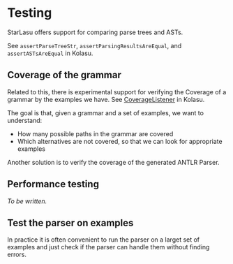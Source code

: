 # Testing

StarLasu offers support for comparing parse trees and ASTs.

See `assertParseTreeStr`, `assertParsingResultsAreEqual`, and `assertASTsAreEqual` in Kolasu.

## Coverage of the grammar

Related to this, there is experimental support for verifying the Coverage of a grammar by the examples we have. See [CoverageListener](https://github.com/Strumenta/kolasu/blob/master/core/src/main/kotlin/com/strumenta/kolasu/parsing/coverage/CoverageListener.kt) in Kolasu. 

The goal is that, given a grammar and a set of examples, we want to understand:

- How many possible paths in the grammar are covered
- Which alternatives are not covered, so that we can look for appropriate examples

Another solution is to verify the coverage of the generated ANTLR Parser.

## Performance testing

_To be written._

## Test the parser on examples

In practice it is often convenient to run the parser on a larget set of examples and just check if the parser can handle them without finding errors.
